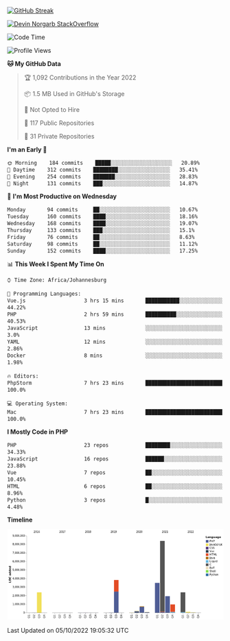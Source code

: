 
[![GitHub Streak](http://github-readme-streak-stats.herokuapp.com?user=DevinNorgarb&date_format=M%20j%5B%2C%20Y%5D)](https://git.io/streak-stats)


[![Devin Norgarb StackOverflow](https://github-readme-stackoverflow.vercel.app/?userID=4993755)](https://stackoverflow.com/users/4993755/devin-norgarb)

<!--START_SECTION:waka-->
![Code Time](http://img.shields.io/badge/Code%20Time-5%2C782%20hrs%2053%20mins-blue)

![Profile Views](http://img.shields.io/badge/Profile%20Views-8-blue)

**🐱 My GitHub Data** 

> 🏆 1,092 Contributions in the Year 2022
 > 
> 📦 1.5 MB Used in GitHub's Storage 
 > 
> 🚫 Not Opted to Hire
 > 
> 📜 117 Public Repositories 
 > 
> 🔑 31 Private Repositories  
 > 
**I'm an Early 🐤** 

```text
🌞 Morning    184 commits    █████░░░░░░░░░░░░░░░░░░░░   20.89% 
🌆 Daytime    312 commits    ████████░░░░░░░░░░░░░░░░░   35.41% 
🌃 Evening    254 commits    ███████░░░░░░░░░░░░░░░░░░   28.83% 
🌙 Night      131 commits    ███░░░░░░░░░░░░░░░░░░░░░░   14.87%

```
📅 **I'm Most Productive on Wednesday** 

```text
Monday       94 commits     ██░░░░░░░░░░░░░░░░░░░░░░░   10.67% 
Tuesday      160 commits    ████░░░░░░░░░░░░░░░░░░░░░   18.16% 
Wednesday    168 commits    ████░░░░░░░░░░░░░░░░░░░░░   19.07% 
Thursday     133 commits    ███░░░░░░░░░░░░░░░░░░░░░░   15.1% 
Friday       76 commits     ██░░░░░░░░░░░░░░░░░░░░░░░   8.63% 
Saturday     98 commits     ██░░░░░░░░░░░░░░░░░░░░░░░   11.12% 
Sunday       152 commits    ████░░░░░░░░░░░░░░░░░░░░░   17.25%

```


📊 **This Week I Spent My Time On** 

```text
⌚︎ Time Zone: Africa/Johannesburg

💬 Programming Languages: 
Vue.js                   3 hrs 15 mins       ███████████░░░░░░░░░░░░░░   44.22% 
PHP                      2 hrs 59 mins       ██████████░░░░░░░░░░░░░░░   40.53% 
JavaScript               13 mins             ░░░░░░░░░░░░░░░░░░░░░░░░░   3.0% 
YAML                     12 mins             ░░░░░░░░░░░░░░░░░░░░░░░░░   2.86% 
Docker                   8 mins              ░░░░░░░░░░░░░░░░░░░░░░░░░   1.98%

🔥 Editors: 
PhpStorm                 7 hrs 23 mins       █████████████████████████   100.0%

💻 Operating System: 
Mac                      7 hrs 23 mins       █████████████████████████   100.0%

```

**I Mostly Code in PHP** 

```text
PHP                      23 repos            ████████░░░░░░░░░░░░░░░░░   34.33% 
JavaScript               16 repos            ██████░░░░░░░░░░░░░░░░░░░   23.88% 
Vue                      7 repos             ██░░░░░░░░░░░░░░░░░░░░░░░   10.45% 
HTML                     6 repos             ██░░░░░░░░░░░░░░░░░░░░░░░   8.96% 
Python                   3 repos             █░░░░░░░░░░░░░░░░░░░░░░░░   4.48%

```


**Timeline**

![Chart not found](https://raw.githubusercontent.com/DevinNorgarb/DevinNorgarb/main/charts/bar_graph.png) 


 Last Updated on 05/10/2022 19:05:32 UTC
<!--END_SECTION:waka-->

